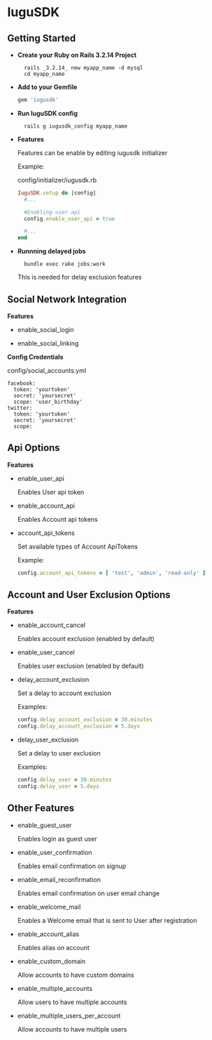IuguSDK
=========

Getting Started
------------

- **Create your Ruby on Rails 3.2.14 Project**

        rails _3.2.14_ new myapp_name -d mysql
        cd myapp_name

- **Add to your Gemfile**
  
  ```ruby
  gem 'iugusdk'
  ```

- **Run IuguSDK config**

        rails g iugusdk_config myapp_name

- **Features**

  Features can be enable by editing iugusdk initializer

  Example:

  config/initializer/iugusdk.rb

  ```ruby
  IuguSDK.setup do |config|
    #...

    #Enabling user api
    config.enable_user_api = true

    #...
  end
  ```

- **Runnning delayed jobs**

        bundle exec rake jobs:work

  This is needed for delay exclusion features


Social Network Integration
-----------

**Features**

- enable_social_login

- enable_social_linking

**Config Credentials**

config/social_accounts.yml

    facebook:
      token: 'yourtoken'
      secret: 'yoursecret'
      scope: 'user_birthday'
    twitter:
      token: 'yourtoken'
      secret: 'yoursecret'
      scope: 

Api Options
------------

**Features**

- enable_user_api

  Enables User api token

- enable_account_api

  Enables Account api tokens

- account_api_tokens

  Set available types of Account ApiTokens

  Example:

  ```ruby
  config.account_api_tokens = [ 'test', 'admin', 'read-only' ]
  ```

Account and User Exclusion Options
------------------

**Features**

- enable_account_cancel

  Enables account exclusion (enabled by default)

- enable_user_cancel

  Enables user exclusion (enabled by default)

- delay_account_exclusion

  Set a delay to account exclusion
  
  Examples:

  ```ruby  
  config.delay_account_exclusion = 30.minutes
  config.delay_account_exclusion = 5.days
  ```

- delay_user_exclusion

  Set a delay to user exclusion
  
  Examples:
  
  ```ruby
  config.delay_user = 30.minutes
  config.delay_user = 5.days
  ```

Other Features
-----------

- enable_guest_user

  Enables login as guest user

- enable_user_confirmation

  Enables email confirmation on signup

- enable_email_reconfirmation

  Enables email confirmation on user email change

- enable_welcome_mail

  Enables a Welcome email that is sent to User after registration

- enable_account_alias
  
  Enables alias on account

- enable_custom_domain

  Allow accounts to have custom domains

- enable_multiple_accounts
  
  Allow users to have multiple accounts

- enable_multiple_users_per_account

  Allow accounts to have multiple users
